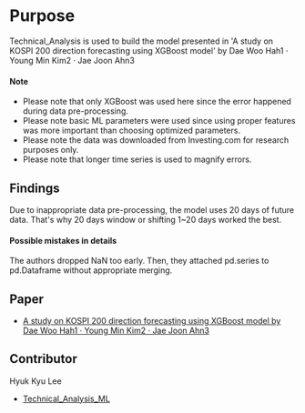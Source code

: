 # Purpose
Technical_Analysis is used to build the model presented in 'A study on KOSPI 200 direction forecasting using XGBoost model' by Dae Woo Hah1 · Young Min Kim2 · Jae Joon Ahn3
#### Note  
* Please note that only XGBoost was used here since the error happened during data pre-processing.
* Please note basic ML parameters were used since using proper features was more important than choosing optimized parameters.
* Please note the data was downloaded from Investing.com for research purposes only.
* Please note that longer time series is used to magnify errors.

## Findings
Due to inappropriate data pre-processing, the model uses 20 days of future data. That's why 20 days window or shifting 1~20 days worked the best.
#### Possible mistakes in details
The authors dropped NaN too early. Then, they attached pd.series to pd.Dataframe without appropriate merging.
## Paper 
* [A study on KOSPI 200 direction forecasting using XGBoost model by Dae Woo Hah1 · Young Min Kim2 · Jae Joon Ahn3](http://www.kdiss.org/journal/view.html?uid=2503&&vmd=Full)



## Contributor
Hyuk Kyu Lee
* [Technical_Analysis_ML](Technical_Analysis_ML.py)
